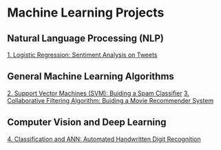 # Machine Learning Projects

## Natural Language Processing (NLP)
[1. Logistic Regression: Sentiment Analysis on Tweets](https://github.com/TranquilCreator/machine-learning-portfolio/tree/main/sentiment-analysis-of-tweets)

## General Machine Learning Algorithms
[2. Support Vector Machines (SVM): Buiding a Spam Classifier](https://github.com/TranquilCreator/machine-learning-portfolio/tree/main/spam-classifier/)
[3. Collaborative Filtering Algorithm: Buiding a Movie Recommender System](https://github.com/TranquilCreator/machine-learning-portfolio/tree/main/movie-recommender-system)
  
## Computer Vision and Deep Learning
[4. Classification and ANN: Automated Handwritten Digit Recognition](https://github.com/TranquilCreator/machine-learning-portfolio/tree/main/automated-handwritten-digit-recognition)
